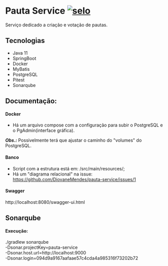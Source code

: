 # Pauta Service [![selo](https://github.com/DiovaneMendes/pauta-service/.github/workflows/gradle.yml/badge.svg)](https://github.com/DiovaneMendes/pauta-service/actions)

Serviço dedicado a criação e votação de pautas.

## Tecnologias
- Java 11
- SpringBoot
- Docker
- MyBatis
- PostgreSQL
- Pitest
- Sonarqube

## Documentação: 
#### Docker
- Há um arquivo compose com a configuração para subir o PostgreSQL e o PgAdmin(interface gráfica).

***Obs.:*** Possivelmente terá que ajustar o caminho do "volumes" do PostgreSQL.

#### Banco
- Script com a estrutura está em: /src/main/resources/;
- Há um "diagrama relacional" na issue: https://github.com/DiovaneMendes/pauta-service/issues/1

#### Swagger
http://localhost:8080/swagger-ui.html

## Sonarqube
#### Execução:
./gradlew sonarqube \
  -Dsonar.projectKey=pauta-service \
  -Dsonar.host.url=http://localhost:9000 \
  -Dsonar.login=094d9a9167aafaae57c4cda4a985316f73202b72

